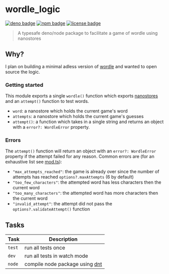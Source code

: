 # wordle_logic

<!-- Badges -->

[![deno badge](https://img.shields.io/badge/deno-wordle__logic-black?style=for-the-badge&labelColor=black)](https://deno.land/x/wordle_logic)
[![npm badge](https://img.shields.io/badge/npm-wordle--logic-red?style=for-the-badge&labelColor=red)](https://www.npmjs.com/package/wordle-logic)
[![license badge](https://img.shields.io/badge/license-mit-blue?style=for-the-badge&labelColor=blue)](https://github.com/jacob-shuman/wordle-logic/blob/main/LICENSE)

> A typesafe deno/node package to facilitate a game of wordle using nanostores

## Why?

I plan on building a minimal adless version of
[wordle](https://en.wikipedia.org/wiki/Wordle) and wanted to open source the
logic.

### Getting started

This module exports a single `wordle()` function which exports
[nanostores](https://github.com/nanostores/nanostores) and an `attempt()`
function to test words.

- `word`: a nanostore which holds the current game's word
- `attempts`: a nanostore which holds the current game's guesses
- `attempt()`: a function which takes in a single string and returns an object
  with a `error?: WordleError` property.

### Errors

The `attempt()` function will return an object with an `error?: WordleError`
property if the attempt failed for any reason. Common errors are (for an
exhaustive list see [mod.ts](./mod.ts)):

- `"max_attempts_reached"`: the game is already over since the number of
  attempts has reached `options?.maxAttempts` (6 by default)
- `"too_few_characters"`: the attempted word has less characters then the
  current word
- `"too_many_characters"`: the attempted word has more characters then the
  current word
- `"invalid_attempt"`: the attempt did not pass the `options?.validateAttempt()`
  function

## Tasks

| Task   | Description                                                       |
| ------ | ----------------------------------------------------------------- |
| `test` | run all tests once                                                |
| `dev`  | run all tests in watch mode                                       |
| `node` | compile node package using [dnt](https://github.com/denoland/dnt) |
